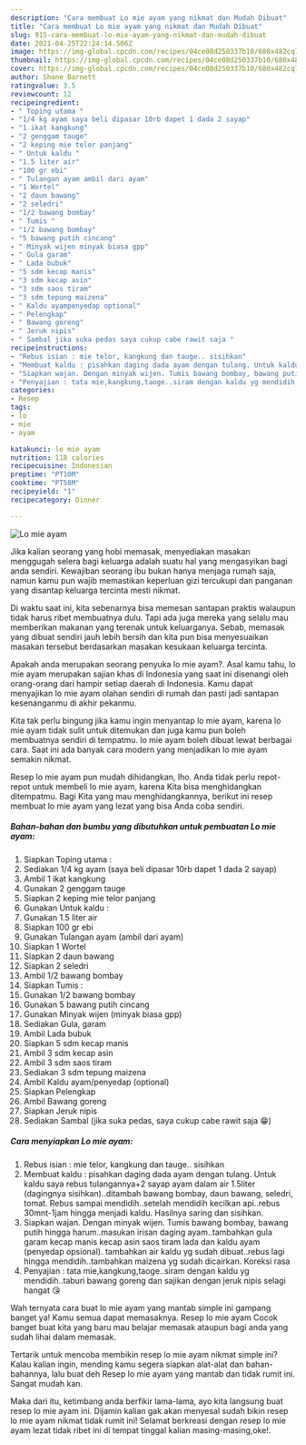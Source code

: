 ```yaml
---
description: "Cara membuat Lo mie ayam yang nikmat dan Mudah Dibuat"
title: "Cara membuat Lo mie ayam yang nikmat dan Mudah Dibuat"
slug: 915-cara-membuat-lo-mie-ayam-yang-nikmat-dan-mudah-dibuat
date: 2021-04-25T22:24:14.506Z
image: https://img-global.cpcdn.com/recipes/04ce08d250337b10/680x482cq70/lo-mie-ayam-foto-resep-utama.jpg
thumbnail: https://img-global.cpcdn.com/recipes/04ce08d250337b10/680x482cq70/lo-mie-ayam-foto-resep-utama.jpg
cover: https://img-global.cpcdn.com/recipes/04ce08d250337b10/680x482cq70/lo-mie-ayam-foto-resep-utama.jpg
author: Shane Barnett
ratingvalue: 3.5
reviewcount: 12
recipeingredient:
- " Toping utama "
- "1/4 kg ayam saya beli dipasar 10rb dapet 1 dada 2 sayap"
- "1 ikat kangkung"
- "2 genggam tauge"
- "2 keping mie telor panjang"
- " Untuk kaldu "
- "1.5 liter air"
- "100 gr ebi"
- " Tulangan ayam ambil dari ayam"
- "1 Wortel"
- "2 daun bawang"
- "2 seledri"
- "1/2 bawang bombay"
- " Tumis "
- "1/2 bawang bombay"
- "5 bawang putih cincang"
- " Minyak wijen minyak biasa gpp"
- " Gula garam"
- " Lada bubuk"
- "5 sdm kecap manis"
- "3 sdm kecap asin"
- "3 sdm saos tiram"
- "3 sdm tepung maizena"
- " Kaldu ayampenyedap optional"
- " Pelengkap"
- " Bawang goreng"
- " Jeruk nipis"
- " Sambal jika suka pedas saya cukup cabe rawit saja "
recipeinstructions:
- "Rebus isian : mie telor, kangkung dan tauge.. sisihkan"
- "Membuat kaldu : pisahkan daging dada ayam dengan tulang. Untuk kaldu saya rebus tulangannya+2 sayap ayam dalam air 1.5liter (dagingnya sisihkan)..ditambah bawang bombay, daun bawang, seledri, tomat. Rebus sampai mendidih..setelah mendidih kecilkan api..rebus 30mnt-1jam hingga menjadi kaldu. Hasilnya saring dan sisihkan."
- "Siapkan wajan. Dengan minyak wijen. Tumis bawang bombay, bawang putih hingga harum..masukan irisan daging ayam..tambahkan gula garam kecap manis kecap asin saos tiram lada dan kaldu ayam (penyedap opsional). tambahkan air kaldu yg sudah dibuat..rebus lagi hingga mendidih..tambahkan maizena yg sudah dicairkan. Koreksi rasa"
- "Penyajian : tata mie,kangkung,taoge..siram dengan kaldu yg mendidih..taburi bawang goreng dan sajikan dengan jeruk nipis selagi hangat 😘"
categories:
- Resep
tags:
- lo
- mie
- ayam

katakunci: lo mie ayam 
nutrition: 118 calories
recipecuisine: Indonesian
preptime: "PT10M"
cooktime: "PT58M"
recipeyield: "1"
recipecategory: Dinner

---
```



![Lo mie ayam](https://img-global.cpcdn.com/recipes/04ce08d250337b10/680x482cq70/lo-mie-ayam-foto-resep-utama.jpg)

Jika kalian seorang yang hobi memasak, menyediakan masakan menggugah selera bagi keluarga adalah suatu hal yang mengasyikan bagi anda sendiri. Kewajiban seorang ibu bukan hanya menjaga rumah saja, namun kamu pun wajib memastikan keperluan gizi tercukupi dan panganan yang disantap keluarga tercinta mesti nikmat.

Di waktu  saat ini, kita sebenarnya bisa memesan santapan praktis walaupun tidak harus ribet membuatnya dulu. Tapi ada juga mereka yang selalu mau memberikan makanan yang terenak untuk keluarganya. Sebab, memasak yang dibuat sendiri jauh lebih bersih dan kita pun bisa menyesuaikan masakan tersebut berdasarkan masakan kesukaan keluarga tercinta. 



Apakah anda merupakan seorang penyuka lo mie ayam?. Asal kamu tahu, lo mie ayam merupakan sajian khas di Indonesia yang saat ini disenangi oleh orang-orang dari hampir setiap daerah di Indonesia. Kamu dapat menyajikan lo mie ayam olahan sendiri di rumah dan pasti jadi santapan kesenanganmu di akhir pekanmu.

Kita tak perlu bingung jika kamu ingin menyantap lo mie ayam, karena lo mie ayam tidak sulit untuk ditemukan dan juga kamu pun boleh membuatnya sendiri di tempatmu. lo mie ayam boleh dibuat lewat berbagai cara. Saat ini ada banyak cara modern yang menjadikan lo mie ayam semakin nikmat.

Resep lo mie ayam pun mudah dihidangkan, lho. Anda tidak perlu repot-repot untuk membeli lo mie ayam, karena Kita bisa menghidangkan ditempatmu. Bagi Kita yang mau menghidangkannya, berikut ini resep membuat lo mie ayam yang lezat yang bisa Anda coba sendiri.

<!--inarticleads1-->

##### Bahan-bahan dan bumbu yang dibutuhkan untuk pembuatan Lo mie ayam:

1. Siapkan  Toping utama :
1. Sediakan 1/4 kg ayam (saya beli dipasar 10rb dapet 1 dada 2 sayap)
1. Ambil 1 ikat kangkung
1. Gunakan 2 genggam tauge
1. Siapkan 2 keping mie telor panjang
1. Gunakan  Untuk kaldu :
1. Gunakan 1.5 liter air
1. Siapkan 100 gr ebi
1. Gunakan  Tulangan ayam (ambil dari ayam)
1. Siapkan 1 Wortel
1. Siapkan 2 daun bawang
1. Siapkan 2 seledri
1. Ambil 1/2 bawang bombay
1. Siapkan  Tumis :
1. Gunakan 1/2 bawang bombay
1. Gunakan 5 bawang putih cincang
1. Gunakan  Minyak wijen (minyak biasa gpp)
1. Sediakan  Gula, garam
1. Ambil  Lada bubuk
1. Siapkan 5 sdm kecap manis
1. Ambil 3 sdm kecap asin
1. Ambil 3 sdm saos tiram
1. Sediakan 3 sdm tepung maizena
1. Ambil  Kaldu ayam/penyedap (optional)
1. Siapkan  Pelengkap
1. Ambil  Bawang goreng
1. Siapkan  Jeruk nipis
1. Sediakan  Sambal (jika suka pedas, saya cukup cabe rawit saja 😁)




<!--inarticleads2-->

##### Cara menyiapkan Lo mie ayam:

1. Rebus isian : mie telor, kangkung dan tauge.. sisihkan
1. Membuat kaldu : pisahkan daging dada ayam dengan tulang. Untuk kaldu saya rebus tulangannya+2 sayap ayam dalam air 1.5liter (dagingnya sisihkan)..ditambah bawang bombay, daun bawang, seledri, tomat. Rebus sampai mendidih..setelah mendidih kecilkan api..rebus 30mnt-1jam hingga menjadi kaldu. Hasilnya saring dan sisihkan.
1. Siapkan wajan. Dengan minyak wijen. Tumis bawang bombay, bawang putih hingga harum..masukan irisan daging ayam..tambahkan gula garam kecap manis kecap asin saos tiram lada dan kaldu ayam (penyedap opsional). tambahkan air kaldu yg sudah dibuat..rebus lagi hingga mendidih..tambahkan maizena yg sudah dicairkan. Koreksi rasa
1. Penyajian : tata mie,kangkung,taoge..siram dengan kaldu yg mendidih..taburi bawang goreng dan sajikan dengan jeruk nipis selagi hangat 😘




Wah ternyata cara buat lo mie ayam yang mantab simple ini gampang banget ya! Kamu semua dapat memasaknya. Resep lo mie ayam Cocok banget buat kita yang baru mau belajar memasak ataupun bagi anda yang sudah lihai dalam memasak.

Tertarik untuk mencoba membikin resep lo mie ayam nikmat simple ini? Kalau kalian ingin, mending kamu segera siapkan alat-alat dan bahan-bahannya, lalu buat deh Resep lo mie ayam yang mantab dan tidak rumit ini. Sangat mudah kan. 

Maka dari itu, ketimbang anda berfikir lama-lama, ayo kita langsung buat resep lo mie ayam ini. Dijamin kalian gak akan menyesal sudah bikin resep lo mie ayam nikmat tidak rumit ini! Selamat berkreasi dengan resep lo mie ayam lezat tidak ribet ini di tempat tinggal kalian masing-masing,oke!.

